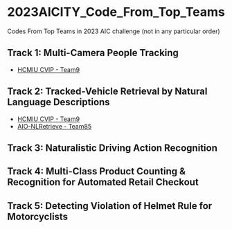 # 2023AICITY_Code_From_Top_Teams
Codes From Top Teams in 2023 AIC challenge (not in any particular order)

## Track 1: Multi-Camera People Tracking
* [HCMIU CVIP - Team9](https://github.com/nguyenquivinhquang/Multi-camera-People-Tracking-With-Mixture-of-Realistic-and-Synthetic-Knowledge)


## Track 2: Tracked-Vehicle Retrieval by Natural Language Descriptions
* [HCMIU CVIP - Team9](https://github.com/zef1611/AIC23_NLRetrieval_HCMIU_CVIP)
* [AIO-NLRetrieve - Team85](https://github.com/anminhhung/AI-City-2023-Track2)


## Track 3: Naturalistic Driving Action Recognition


## Track 4: Multi-Class Product Counting & Recognition for Automated Retail Checkout


## Track 5: Detecting Violation of Helmet Rule for Motorcyclists
